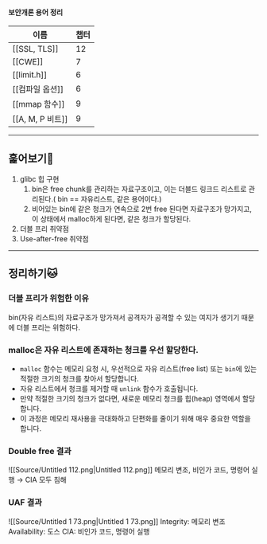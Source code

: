 #### 보안개론 용어 정리
|이름|챕터|
|---|---|
|[[SSL, TLS]]|12|
|[[CWE]]|7|
|[[limit.h]]|6|
|[[컴파일 옵션]]|6|
|[[mmap 함수]]|9|
|[[A, M, P 비트]]|9|
  
  
---
## 훑어보기🐶
1. glibc 힙 구현
    1. bin은 free chunk를 관리하는 자료구조이고, 이는 더블드 링크드 리스트로 관리된다.( bin == 자유리스트, 같은 용어이다.)
    2. 비어있는 bin에 같은 청크가 연속으로 2번 free 된다면 자료구조가 망가지고, 이 상태에서 malloc하게 된다면, 같은 청크가 할당된다.
2. 더블 프리 취약점
3. Use-after-free 취약점
  
---
## 정리하기🐱
### 더블 프리가 위험한 이유
bin(자유 리스트)의 자료구조가 망가져서 공격자가 공격할 수 있는 여지가 생기기 때문에 더블 프리는 위험하다.
  
### malloc은 자유 리스트에 존재하는 청크를 우선 할당한다.
- `malloc` 함수는 메모리 요청 시, 우선적으로 자유 리스트(free list) 또는 `bin`에 있는 적절한 크기의 청크를 찾아서 할당합니다.
- 자유 리스트에서 청크를 제거할 때 `unlink` 함수가 호출됩니다.
- 만약 적절한 크기의 청크가 없다면, 새로운 메모리 청크를 힙(heap) 영역에서 할당합니다.
- 이 과정은 메모리 재사용을 극대화하고 단편화를 줄이기 위해 매우 중요한 역할을 합니다.
  
### Double free 결과
![[Source/Untitled 112.png|Untitled 112.png]]
메모리 변조, 비인가 코드, 명령어 실행 → CIA 모두 침해
### UAF 결과
![[Source/Untitled 1 73.png|Untitled 1 73.png]]
Integrity: 메모리 변조
Availability: 도스
CIA: 비인가 코드, 명령어 실행